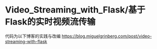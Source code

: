 # Video_Streaming_with_Flask/基于Flask的实时视频流传输
代码为以下博客的实践与改编
https://blog.miguelgrinberg.com/post/video-streaming-with-flask
